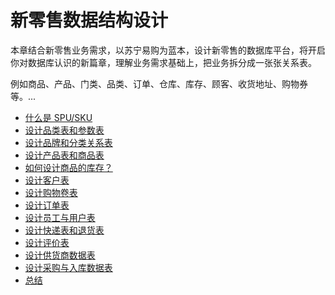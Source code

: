 # 新零售数据结构设计

本章结合新零售业务需求，以苏宁易购为蓝本，设计新零售的数据库平台，将开启你对数据库认识的新篇章，理解业务需求基础上，把业务拆分成一张张关系表。

例如商品、产品、门类、品类、订单、仓库、库存、顾客、收货地址、购物券等。...

- [什么是 SPU/SKU](./01.md)
- [设计品类表和参数表](./02.md)
- [设计品牌和分类关系表](./03.md)
- [设计产品表和商品表](./04.md)
- [如何设计商品的库存？](./05.md)
- [设计客户表](./06.md)
- [设计购物卷表](./07.md)
- [设计订单表](./08.md)
- [设计员工与用户表](./09.md)
- [设计快递表和退货表](./10.md)
- [设计评价表](./11.md)
- [设计供货商数据表](./12.md)
- [设计采购与入库数据表](./13.md)
- [总结](./14.md)
